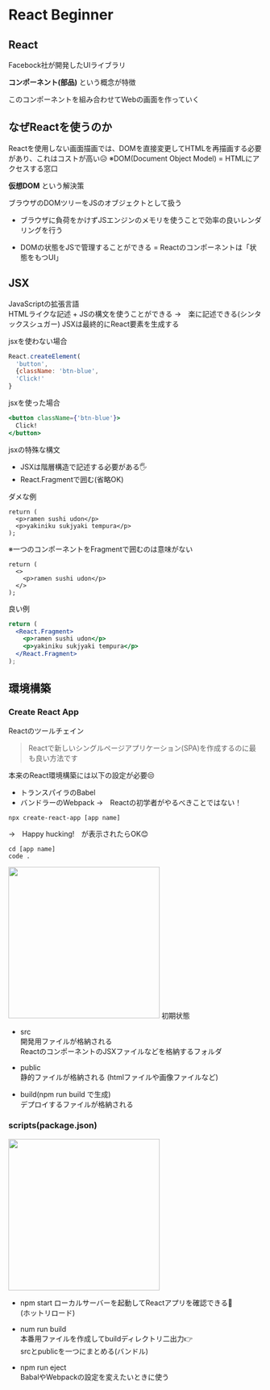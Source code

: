 # React Beginner
## React 
Facebock社が開発したUIライブラリ　　

**コンポーネント(部品)** という概念が特徴  

このコンポーネントを組み合わせてWebの画面を作っていく  

## なぜReactを使うのか
Reactを使用しない画面描画では、DOMを直接変更してHTMLを再描画する必要があり、これはコストが高い😥
※DOM(Document Object Model) = HTMLにアクセスする窓口

**仮想DOM** という解決策

ブラウザのDOMツリーをJSのオブジェクトとして扱う  
- ブラウザに負荷をかけずJSエンジンのメモリを使うことで効率の良いレンダリングを行う

- DOMの状態をJSで管理することができる = Reactのコンポーネントは「状態をもつUI」

## JSX
JavaScriptの拡張言語  
HTMLライクな記述 + JSの構文を使うことができる  →　楽に記述できる(シンタックスシュガー)
JSXは最終的にReact要素を生成する  

jsxを使わない場合
``` js
React.createElement(
  'button',
  {className: 'btn-blue',
  'Click!'
}
```
jsxを使った場合
``` jsx
<button className={'btn-blue'}>
  Click!
</button>
```

jsxの特殊な構文
- JSXは階層構造で記述する必要がある🖐️
- React.Fragmentで囲む(省略OK)

ダメな例
```
return (
  <p>ramen sushi udon</p>
  <p>yakiniku sukjyaki tempura</p>
);
```
※一つのコンポーネントをFragmentで囲むのは意味がない
```
return (
  <>
    <p>ramen sushi udon</p>
  </>
);
```

良い例
``` jsx
return (
  <React.Fragment>
    <p>ramen sushi udon</p>
    <p>yakiniku sukjyaki tempura</p>
  </React.Fragment>
);
```

## 環境構築
### Create React App
Reactのツールチェイン  
> Reactで新しいシングルページアプリケーション(SPA)を作成するのに最も良い方法です

本来のReact環境構築には以下の設定が必要😒
- トランスパイラのBabel
- バンドラーのWebpack
→　Reactの初学者がやるべきことではない！

```
npx create-react-app [app name]
```
→　Happy hucking!　が表示されたらOK😊

```
cd [app name]
code .
```

<img src="https://github.com/take331/TIL/assets/73569757/c99b8654-6358-44ef-b970-bfafd910110e" width=300px />  
初期状態  

- src  
  開発用ファイルが格納される  
  ReactのコンポーネントのJSXファイルなどを格納するフォルダ
  
- public  
  静的ファイルが格納される  (htmlファイルや画像ファイルなど)
  
- build(npm run build で生成)  
  デプロイするファイルが格納される

### scripts(package.json)  
<img src="https://github.com/take331/TIL/assets/73569757/010cb9b7-f317-4d94-b800-a386f96a3c9c" width= 300px />  

- npm start
  ローカルサーバーを起動してReactアプリを確認できる👀  
  (ホットリロード)

- num run build  
  本番用ファイルを作成してbuildディレクトリ二出力👉  
  srcとpublicを一つにまとめる(バンドル)

- npm run eject  
  BabalやWebpackの設定を変えたいときに使う








